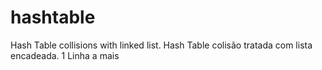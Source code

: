# hashtable
Hash Table collisions with linked list.
Hash Table colisão tratada com lista encadeada.
1 Linha a mais
